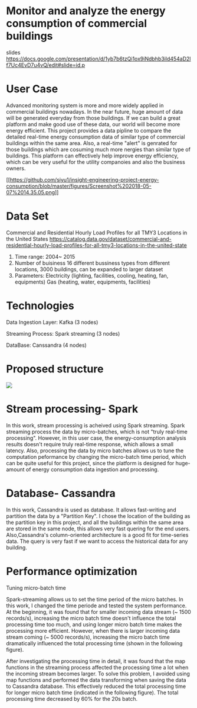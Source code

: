 
# Monitor and analyze the energy consumption of commercial buildings

slides
https://docs.google.com/presentation/d/1yb7b6tzQi1ox9iNdbhb3ild454aD2lf7Uc4EvD7u4vQ/edit#slide=id.p

# User Case
Advanced monitoring system is more and more widely applied in commercial buildings nowadays. In the near future, huge amount of data will be generated everyday from those buildings. If we can build a great platform and make good use of these data, our world will become more energy efficient. This project provides a data pipline to compare the detailed real-time energy consumption data of similar type of commercial buildings within the same area. Also, a real-time "alert" is genrated for those buildings which are cosuming much more nergies than similar type of buildings. This platform can effectively help improve energy efficiency, which can be very useful for the utility companoies and also the business owners.

[[https://github.com/siyu1/insight-engineering-project-energy-consumption/blob/master/figures/Screenshot%202018-05-07%2014.35.05.png]]
# Data Set
Commercial and Residential Hourly Load Profiles for all TMY3 Locations in the United States 
https://catalog.data.gov/dataset/commercial-and-residential-hourly-load-profiles-for-all-tmy3-locations-in-the-united-state
1. Time range: 2004~ 2015
2. Number of buisiness
16 different bussiness types from different locations, 3000 buildings, can be expanded to larger dataset
2. Parameters: 
Electricity (lighting, facilities, cooling, heating, fan, equipments)
Gas (heating, water, equipments, facilities)

 
# Technologies

Data Ingestion Layer: Kafka (3 nodes)

Streaming Process: Spark streaming (3 nodes)

DataBase: Canssandra (4 nodes)

# Proposed structure

![](https://github.com/siyu1/insight-engineering-project-energy-consumption/blob/master/Screenshot%202018-04-27%2009.59.13.png)

# Stream processing- Spark
In this work, stream processing is acheived using Spark streaming. Spark streaming process the data by micro-batches, which is not "truly real-time processing". However, in this user case, the energy-consumption analysis results doesn't require truly real-time response, which allows a small latency. Also, processing the data by micro batches allows us to tune the computation peformance by changing the micro-batch time period, which can be quite useful for this project, since the platform is designed for huge-amount of energy consumption data ingestion and processing.

# Database- Cassandra
In this work, Cassandra is used as database. It allows fast-writing and partition the data by a "Partition Key". I chose the location of the building as the partition key in this project, and all the buildings within the same area are stored in the same node, this allows very fast quering for the end users. Also,Cassandra's column-oriented architecture is a good fit for time-series data. The query is very fast if we want to access the historical data for any building. 

# Performance optimization

Tuning micro-batch time 

Spark-streaming allows us to set the time period of the micro batches. In this work, I changed the time periode and tested the system performance. At the beginning, it was found that for smaller incoming data stream (~ 1500 records/s), increasing the micro batch time doesn't influence the total processing time too much, and using longer micro batch time makes the processing more efficient. However, when there is larger incoming data stream coming (~ 5000 records/s), increasing the micro batch time dramatically influenced the total processing time (shown in the following figure).

After investigating the processing time in detail, it was found that the map functions in the streaming process affected the processing time a lot when the incoming stream becomes larger. To solve this problem, I avoided using map functions and performed the data transforming when saving the data to Cassandra database. This effectively reduced the total processing time for longer micro batch time (indicated in the following figure). The total processing time decreased by 60% for the 20s batch.



